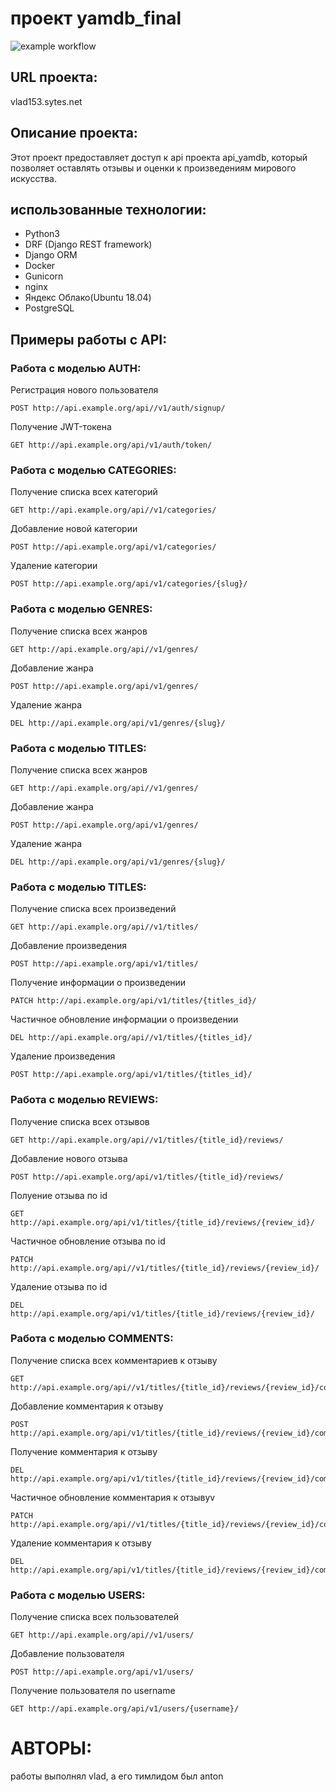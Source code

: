 # проект yamdb_final

![example workflow](https://github.com/vladtut/yamdb_final/actions/workflows/yamdb_workflow.yml/badge.svg?event=push)

## URL проекта:
vlad153.sytes.net

## Описание проекта:

Этот проект предоставляет доступ к api проекта api_yamdb, который позволяет оставлять отзывы и оценки к произведениям мирового искусства.

## использованные технологии:
 * Python3
 * DRF (Django REST framework)
 * Django ORM
 * Docker
 * Gunicorn
 * nginx
 * Яндекс Облако(Ubuntu 18.04)
 * PostgreSQL

## Примеры работы с API:

### Работа с моделью AUTH:

Регистрация нового пользователя

```
POST http://api.example.org/api//v1/auth/signup/
```

Получение JWT-токена

```
GET http://api.example.org/api/v1/auth/token/
```

### Работа с моделью CATEGORIES:

Получение списка всех категорий

```
GET http://api.example.org/api//v1/categories/
```

Добавление новой категории

```
POST http://api.example.org/api/v1/categories/
```

Удаление категории

```
POST http://api.example.org/api/v1/categories/{slug}/
```

### Работа с моделью GENRES:

Получение списка всех жанров

```
GET http://api.example.org/api//v1/genres/
```

Добавление жанра

```
POST http://api.example.org/api/v1/genres/
```

Удаление жанра

```
DEL http://api.example.org/api/v1/genres/{slug}/
```

### Работа с моделью TITLES:

Получение списка всех жанров

```
GET http://api.example.org/api//v1/genres/
```

Добавление жанра

```
POST http://api.example.org/api/v1/genres/
```

Удаление жанра

```
DEL http://api.example.org/api/v1/genres/{slug}/
```

### Работа с моделью TITLES:

Получение списка всех произведений

```
GET http://api.example.org/api//v1/titles/
```

Добавление произведения

```
POST http://api.example.org/api/v1/titles/
```

Получение информации о произведении

```
PATCH http://api.example.org/api/v1/titles/{titles_id}/
```

Частичное обновление информации о произведении

```
DEL http://api.example.org/api//v1/titles/{titles_id}/
```

Удаление произведения

```
POST http://api.example.org/api/v1/titles/{titles_id}/
```

### Работа с моделью REVIEWS:

Получение списка всех отзывов

```
GET http://api.example.org/api//v1/titles/{title_id}/reviews/
```

Добавление нового отзыва

```
POST http://api.example.org/api/v1/titles/{title_id}/reviews/
```

Полуение отзыва по id

```
GET http://api.example.org/api/v1/titles/{title_id}/reviews/{review_id}/
```

Частичное обновление отзыва по id

```
PATCH http://api.example.org/api//v1/titles/{title_id}/reviews/{review_id}/
```

Удаление отзыва по id

```
DEL http://api.example.org/api/v1/titles/{title_id}/reviews/{review_id}/
```

### Работа с моделью COMMENTS:

Получение списка всех комментариев к отзыву

```
GET http://api.example.org/api//v1/titles/{title_id}/reviews/{review_id}/comments/
```

Добавление комментария к отзыву

```
POST http://api.example.org/api/v1/titles/{title_id}/reviews/{review_id}/comments/
```

Получение комментария к отзыву

```
DEL http://api.example.org/api/v1/titles/{title_id}/reviews/{review_id}/comments/{comment_id}/
```

Частичное обновление комментария к отзывуv

```
PATCH http://api.example.org/api//v1/titles/{title_id}/reviews/{review_id}/comments/{comment_id}/
```

Удаление комментария к отзыву

```
DEL http://api.example.org/api/v1/titles/{title_id}/reviews/{review_id}/comments/{comment_id}/
```

### Работа с моделью USERS:

Получение списка всех пользователей

```
GET http://api.example.org/api//v1/users/
```

Добавление пользователя

```
POST http://api.example.org/api/v1/users/
```

Получение пользователя по username

```
GET http://api.example.org/api/v1/users/{username}/
```

# АВТОРЫ:
работы выполнял vlad, а его тимлидом был anton
